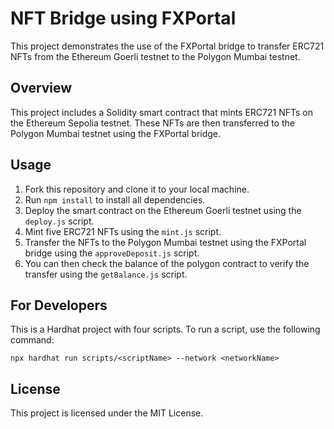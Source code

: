 # NFT Bridge using FXPortal

This project demonstrates the use of the FXPortal bridge to transfer ERC721 NFTs from the Ethereum Goerli testnet to the Polygon Mumbai testnet.

## Overview

This project includes a Solidity smart contract that mints ERC721 NFTs on the Ethereum Sepolia testnet. These NFTs are then transferred to the Polygon Mumbai testnet using the FXPortal bridge.

## Usage

1. Fork this repository and clone it to your local machine.
2. Run `npm install` to install all dependencies.
3. Deploy the smart contract on the Ethereum Goerli testnet using the `deploy.js` script.
4. Mint five ERC721 NFTs using the `mint.js` script.
5. Transfer the NFTs to the Polygon Mumbai testnet using the FXPortal bridge using the `approveDeposit.js` script.
6. You can then check the balance of the polygon contract to verify the transfer using the `getBalance.js` script.

## For Developers

This is a Hardhat project with four scripts. To run a script, use the following command:



```shell
npx hardhat run scripts/<scriptName> --network <networkName>
```
## License

This project is licensed under the MIT License.
